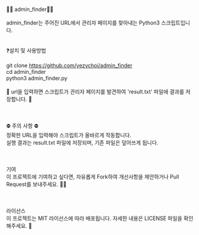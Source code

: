 🕵️‍♀️ admin_finder🕵️‍♀️<br>
<br>
admin_finder는 주어진 URL에서 관리자 페이지를 찾아내는 Python3 스크립트입니다.
<br>
<br>
<br>
❓설치 및 사용방법<br>
<br>
git clone https://github.com/yezychoi/admin_finder<br>
cd admin_finder<br>
python3 admin_finder.py<br>
<br>
🎉 url을 입력하면 스크립트가 관리자 페이지를 발견하여 'result.txt' 파일에 결과를 저장합니다. 📝<br>
<br>
<br>
<br>
⛔ 주의 사항 ⛔<br>
정확한 URL을 입력해야 스크립트가 올바르게 작동합니다.<br>
실행 결과는 result.txt 파일에 저장되며, 기존 파일은 덮어쓰게 됩니다.<br>
<br>
<br>
<br>
기여<br>
이 프로젝트에 기여하고 싶다면, 자유롭게 Fork하여 개선사항을 제안하거나 Pull Request를 보내주세요. 💪😊<br>
<br>
<br>
<br>
라이선스<br>
이 프로젝트는 MIT 라이선스에 따라 배포됩니다. 자세한 내용은 LICENSE 파일을 확인해주세요. 📜


